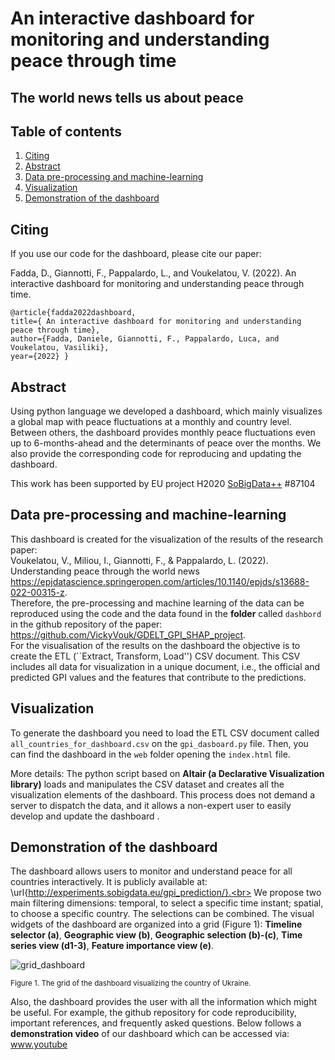# An interactive dashboard for monitoring and understanding peace through time
## The world news tells us about peace


## Table of contents  
1. [Citing](#Citing)
2. [Abstract](#Abstract) 
3. [Data pre-processing and machine-learning](#Code_pre_mach)
4. [Visualization](#Code_dashboard)
6. [Demonstration of the dashboard](#demonstration_video)

## Citing
<a name="Citing"/>

If you use our code for the dashboard, please cite our paper:

Fadda, D., Giannotti, F., Pappalardo, L., and Voukelatou, V. (2022). An interactive dashboard for monitoring and understanding peace through time.

`@article{fadda2022dashboard, `<br/>
  `title={ An interactive dashboard for monitoring and understanding peace through time},` <br/>
  `author={Fadda, Daniele, Giannotti, F., Pappalardo, Luca, and Voukelatou, Vasiliki},` <br/>
 ` year={2022}
} `


## Abstract
<a name="Abstract"/>

Using python language we developed a dashboard, which mainly visualizes a global map with peace fluctuations at a monthly and country level. Between others, the dashboard provides monthly peace fluctuations even up to 6-months-ahead and the determinants of peace over the months. We also provide the corresponding code for reproducing and updating the dashboard.

This work has been supported by EU project H2020 [SoBigData++](https://cordis.europa.eu/project/id/871042) #87104

## Data pre-processing and machine-learning
<a name="Code_pre_mach"/>

This dashboard is created for the visualization of the results of the research paper: <br>
Voukelatou, V., Miliou, I., Giannotti, F., & Pappalardo, L. (2022). Understanding peace through the world news https://epjdatascience.springeropen.com/articles/10.1140/epjds/s13688-022-00315-z. <br>
Therefore, the pre-processing and machine learning of the data can be reproduced using the code and the data found in the **folder** called `dashbord` in the github repository of the paper: https://github.com/VickyVouk/GDELT_GPI_SHAP_project. <br>
For the visualisation of the results on the dashboard the objective is to create the ETL (``Extract, Transform, Load'') CSV document. This CSV includes all data for visualization in a unique document, i.e., the official and predicted GPI values and the features that contribute to the predictions. 


## Visualization
<a name="Code_dashboard"/>

To generate the dashboard you need to load the ETL CSV document called `all_countries_for_dashboard.csv` on the `gpi_dasboard.py` file. 
Then, you can find the dashboard in the ``web`` folder opening the ``index.html`` file. <br>

More details: The python script based on **Altair (a Declarative Visualization library)** loads and manipulates the CSV dataset and creates all the visualization elements of the dashboard. This process does not demand a server to dispatch the data, and it allows a non-expert user to easily develop and update the dashboard . 

## Demonstration of the dashboard
<a name="demonstration_video"/>

The dashboard allows users to monitor and understand peace for all countries interactively. It is publicly available at: \url{http://experiments.sobigdata.eu/gpi_prediction/}.<br>
We propose two main filtering dimensions: temporal, to select a specific time instant; spatial, to choose a specific country. The selections can be combined. The visual widgets of the dashboard are organized into a grid (Figure 1): **Timeline selector (a)**, **Geographic view (b)**, **Geographic selection (b)-(c)**, **Time series view (d1-3)**, **Feature importance view (e)**. 
<br>

![grid_dashboard](https://user-images.githubusercontent.com/35956507/165980529-9bd7773e-a81c-46c7-8f14-400ea640cc47.png)

<sup>Figure 1. The grid of the dashboard visualizing the country of Ukraine. </sup>

Also, the dashboard provides the user with all the information which might be useful. For example, the github repository for code reproducibility, important references, and frequently asked questions. Below follows a **demonstration video** of our dashboard which can be accessed via: www.youtube

